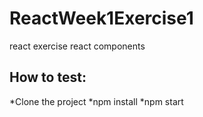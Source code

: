 # ReactWeek1Exercise1
react exercise react components
## How to test:
*Clone the project
*npm install
*npm start
